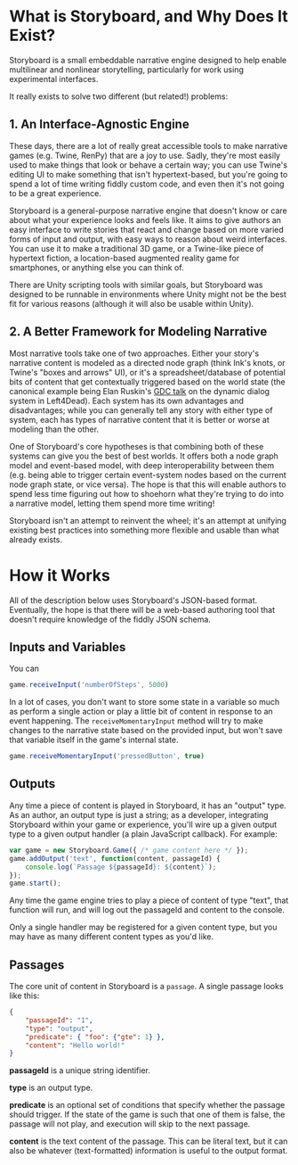 # What is Storyboard, and Why Does It Exist?

Storyboard is a small embeddable narrative engine designed to help enable multilinear and nonlinear storytelling, particularly for work using experimental interfaces. 

It really exists to solve two different (but related!) problems:

## 1. An Interface-Agnostic Engine
These days, there are a lot of really great accessible tools to make narrative games (e.g. Twine, RenPy) that are a joy to use. Sadly, they're most easily used to make things that look or behave a certain way; you can use Twine's editing UI to make something that isn't hypertext-based, but you're going to spend a lot of time writing fiddly custom code, and even then it's not going to be a great experience.

Storyboard is a general-purpose narrative engine that doesn't know or care about what your experience looks and feels like. It aims to give authors an easy interface to write stories that react and change based on more varied forms of input and output, with easy ways to reason about weird interfaces. You can use it to make a traditional 3D game, or a Twine-like piece of hypertext fiction, a location-based augmented reality game for smartphones, or anything else you can think of.

There are Unity scripting tools with similar goals, but Storyboard was designed to be runnable in environments where Unity might not be the best fit for various reasons (although it will also be usable within Unity).


## 2. A Better Framework for Modeling Narrative
Most narrative tools take one of two approaches. Either your story's narrative content is modeled as a directed node graph (think Ink's knots, or Twine's "boxes and arrows" UI), or it's a spreadsheet/database of potential bits of content that get contextually triggered based on the world state (the canonical example being Elan Ruskin's [GDC talk](http://gdcvault.com/play/1015528/AI-driven-Dynamic-Dialog-through) on the dynamic dialog system in Left4Dead). Each system has its own advantages and disadvantages; while you can generally tell any story with either type of system, each has types of narrative content that it is better or worse at modeling than the other. 

One of Storyboard's core hypotheses is that combining both of these systems can give you the best of best worlds. It offers both a node graph model and event-based model, with deep interoperability between them (e.g. being able to trigger certain event-system nodes based on the current node graph state, or vice versa). The hope is that this will enable authors to spend less time figuring out how to shoehorn what they're trying to do into a narrative model, letting them spend more time writing!

Storyboard isn't an attempt to reinvent the wheel; it's an attempt at unifying existing best practices into something more flexible and usable than what already exists.

# How it Works

All of the description below uses Storyboard's JSON-based format. Eventually, the hope is that there will be a web-based authoring tool that doesn't require knowledge of the fiddly JSON schema.

## Inputs and Variables

You can 

```js
game.receiveInput('numberOfSteps', 5000)
```

 

In a lot of cases, you don't want to store some state in a variable so much as perform a single action or play a little bit of content in response to an event happening. The `receiveMomentaryInput` method will try to make changes to the narrative state based on the provided input, but won't save that variable itself in the game's internal state.
```js
game.receiveMomentaryInput('pressedButton', true)
```

## Outputs

Any time a piece of content is played in Storyboard, it has an "output" type. As an author, an output type is just a string; as a developer, integrating Storyboard within your game or experience, you'll wire up a given output type to a given output handler (a plain JavaScript callback). For example:

```js
var game = new Storyboard.Game({ /* game content here */ });
game.addOutput('text', function(content, passageId) {
    console.log(`Passage ${passageId}: ${content}`);
});
game.start();
```

Any time the game engine tries to play a piece of content of type "text", that function will run, and will log out the passageId and content to the console. 

Only a single handler may be registered for a given content type, but you may have as many different content types as you'd like.

## Passages

The core unit of content in Storyboard is a `passage`. A single passage looks like this:

```json
{
    "passageId": "1",
    "type": "output",
    "predicate": { "foo": {"gte": 1} },
    "content": "Hello world!"
}
```

**passageId** is a unique string identifier. 

**type** is an output type. <EXPAND>

**predicate** is an optional set of conditions that specify whether the passage should trigger. If the state of the game is such that one of them is false, the passage will not play, and execution will skip to the next passage.

**content** is the text content of the passage. This can be literal text, but it can also be whatever (text-formatted) information is useful to the output format. 